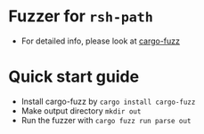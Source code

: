 # Fuzzer for `rsh-path`

- For detailed info, please look at [cargo-fuzz](https://github.com/rust-fuzz/cargo-fuzz)

# Quick start guide
- Install cargo-fuzz by `cargo install cargo-fuzz`
- Make output directory `mkdir out`
- Run the fuzzer with `cargo fuzz run parse out`
